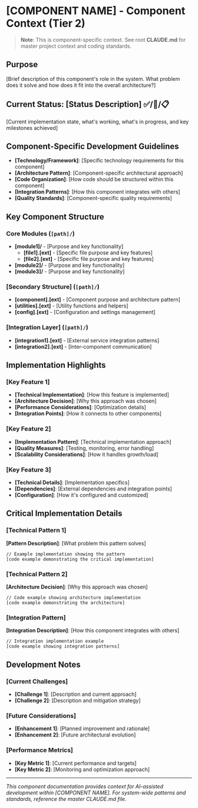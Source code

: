 # [COMPONENT NAME] - Component Context (Tier 2)

> **Note**: This is component-specific context. See root **CLAUDE.md** for master project context and coding standards.

## Purpose

[Brief description of this component's role in the system. What problem does it solve and how does it fit into the overall architecture?]

## Current Status: [Status Description] ✅/🚧/📋

[Current implementation state, what's working, what's in progress, and key milestones achieved]

## Component-Specific Development Guidelines

-   **[Technology/Framework]**: [Specific technology requirements for this component]
-   **[Architecture Pattern]**: [Component-specific architectural approach]
-   **[Code Organization]**: [How code should be structured within this component]
-   **[Integration Patterns]**: [How this component integrates with others]
-   **[Quality Standards]**: [Component-specific quality requirements]

## Key Component Structure

### Core Modules (`[path]/`)

-   **[module1]/** - [Purpose and key functionality]
    -   **[file1].[ext]** - [Specific file purpose and key features]
    -   **[file2].[ext]** - [Specific file purpose and key features]
-   **[module2]/** - [Purpose and key functionality]
-   **[module3]/** - [Purpose and key functionality]

### [Secondary Structure] (`[path]/`)

-   **[component].[ext]** - [Component purpose and architecture pattern]
-   **[utilities].[ext]** - [Utility functions and helpers]
-   **[config].[ext]** - [Configuration and settings management]

### [Integration Layer] (`[path]/`)

-   **[integration1].[ext]** - [External service integration patterns]
-   **[integration2].[ext]** - [Inter-component communication]

## Implementation Highlights

### [Key Feature 1]

-   **[Technical Implementation]**: [How this feature is implemented]
-   **[Architecture Decision]**: [Why this approach was chosen]
-   **[Performance Considerations]**: [Optimization details]
-   **[Integration Points]**: [How it connects to other components]

### [Key Feature 2]

-   **[Implementation Pattern]**: [Technical implementation approach]
-   **[Quality Measures]**: [Testing, monitoring, error handling]
-   **[Scalability Considerations]**: [How it handles growth/load]

### [Key Feature 3]

-   **[Technical Details]**: [Implementation specifics]
-   **[Dependencies]**: [External dependencies and integration points]
-   **[Configuration]**: [How it's configured and customized]

## Critical Implementation Details

### [Technical Pattern 1]

**[Pattern Description]**: [What problem this pattern solves]

```[language]
// Example implementation showing the pattern
[code example demonstrating the critical implementation]
```

### [Technical Pattern 2]

**[Architecture Decision]**: [Why this approach was chosen]

```[language]
// Code example showing architecture implementation
[code example demonstrating the architecture]
```

### [Integration Pattern]

**[Integration Description]**: [How this component integrates with others]

```[language]
// Integration implementation example
[code example showing integration patterns]
```

## Development Notes

### [Current Challenges]

-   **[Challenge 1]**: [Description and current approach]
-   **[Challenge 2]**: [Description and mitigation strategy]

### [Future Considerations]

-   **[Enhancement 1]**: [Planned improvement and rationale]
-   **[Enhancement 2]**: [Future architectural evolution]

### [Performance Metrics]

-   **[Key Metric 1]**: [Current performance and targets]
-   **[Key Metric 2]**: [Monitoring and optimization approach]

---

_This component documentation provides context for AI-assisted development within [COMPONENT NAME]. For system-wide patterns and standards, reference the master CLAUDE.md file._
